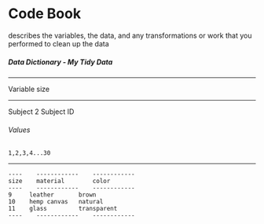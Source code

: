 Code Book
=========
describes the variables, the data, and any transformations or work that you performed to clean up the data

##### Data Dictionary - My Tidy Data

-----------	----
Variable	size
-----------	----
Subject		2
		Subject ID
###### Values
	1,2,3,4...30
------------------------------

	----	------------	------------
	size	material		color
	----	------------	------------
	9     leather       brown
	10    hemp canvas   natural
	11    glass         transparent
	----	------------	------------